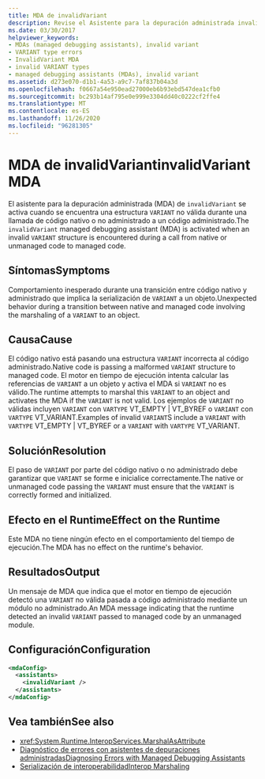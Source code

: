 ```yaml
---
title: MDA de invalidVariant
description: Revise el Asistente para la depuración administrada invalidVariant, que se invoca si se encuentra una variante no válida en una llamada desde código nativo/no administrado a código administrado.
ms.date: 03/30/2017
helpviewer_keywords:
- MDAs (managed debugging assistants), invalid variant
- VARIANT type errors
- InvalidVariant MDA
- invalid VARIANT types
- managed debugging assistants (MDAs), invalid variant
ms.assetid: d273e070-d1b1-4a53-a9c7-7af837b04a3d
ms.openlocfilehash: f0667a54e950ead27000eb6b93ebd547dea1cfb0
ms.sourcegitcommit: bc293b14af795e0e999e3304dd40c0222cf2ffe4
ms.translationtype: MT
ms.contentlocale: es-ES
ms.lasthandoff: 11/26/2020
ms.locfileid: "96281305"
---
```

# <a name="invalidvariant-mda"></a><span data-ttu-id="eb2a1-103">MDA de invalidVariant</span><span class="sxs-lookup"><span data-stu-id="eb2a1-103">invalidVariant MDA</span></span>

<span data-ttu-id="eb2a1-104">El asistente para la depuración administrada (MDA) de `invalidVariant` se activa cuando se encuentra una estructura `VARIANT` no válida durante una llamada de código nativo o no administrado a un código administrado.</span><span class="sxs-lookup"><span data-stu-id="eb2a1-104">The `invalidVariant` managed debugging assistant (MDA) is activated when an invalid `VARIANT` structure is encountered during a call from native or unmanaged code to managed code.</span></span>  
  
## <a name="symptoms"></a><span data-ttu-id="eb2a1-105">Síntomas</span><span class="sxs-lookup"><span data-stu-id="eb2a1-105">Symptoms</span></span>  

 <span data-ttu-id="eb2a1-106">Comportamiento inesperado durante una transición entre código nativo y administrado que implica la serialización de `VARIANT` a un objeto.</span><span class="sxs-lookup"><span data-stu-id="eb2a1-106">Unexpected behavior during a transition between native and managed code involving the marshaling of a `VARIANT` to an object.</span></span>  
  
## <a name="cause"></a><span data-ttu-id="eb2a1-107">Causa</span><span class="sxs-lookup"><span data-stu-id="eb2a1-107">Cause</span></span>  

 <span data-ttu-id="eb2a1-108">El código nativo está pasando una estructura `VARIANT` incorrecta al código administrado.</span><span class="sxs-lookup"><span data-stu-id="eb2a1-108">Native code is passing a malformed `VARIANT` structure to managed code.</span></span>  <span data-ttu-id="eb2a1-109"> El motor en tiempo de ejecución intenta calcular las referencias de `VARIANT` a un objeto y activa el MDA si `VARIANT` no es válido.</span><span class="sxs-lookup"><span data-stu-id="eb2a1-109">The runtime attempts to marshal this `VARIANT` to an object and activates the MDA if the `VARIANT` is not valid.</span></span> <span data-ttu-id="eb2a1-110">Los ejemplos de `VARIANT` no válidas incluyen `VARIANT` con `VARTYPE` VT_EMPTY &#124; VT_BYREF o `VARIANT` con `VARTYPE` VT_VARIANT.</span><span class="sxs-lookup"><span data-stu-id="eb2a1-110">Examples of invalid `VARIANT`S include a `VARIANT` with `VARTYPE` VT_EMPTY &#124; VT_BYREF or a `VARIANT` with `VARTYPE` VT_VARIANT.</span></span>  
  
## <a name="resolution"></a><span data-ttu-id="eb2a1-111">Solución</span><span class="sxs-lookup"><span data-stu-id="eb2a1-111">Resolution</span></span>  

 <span data-ttu-id="eb2a1-112">El paso de `VARIANT` por parte del código nativo o no administrado debe garantizar que `VARIANT` se forme e inicialice correctamente.</span><span class="sxs-lookup"><span data-stu-id="eb2a1-112">The native or unmanaged code passing the `VARIANT` must ensure that the `VARIANT` is correctly formed and initialized.</span></span>  
  
## <a name="effect-on-the-runtime"></a><span data-ttu-id="eb2a1-113">Efecto en el Runtime</span><span class="sxs-lookup"><span data-stu-id="eb2a1-113">Effect on the Runtime</span></span>  

 <span data-ttu-id="eb2a1-114">Este MDA no tiene ningún efecto en el comportamiento del tiempo de ejecución.</span><span class="sxs-lookup"><span data-stu-id="eb2a1-114">The MDA has no effect on the runtime's behavior.</span></span>  
  
## <a name="output"></a><span data-ttu-id="eb2a1-115">Resultados</span><span class="sxs-lookup"><span data-stu-id="eb2a1-115">Output</span></span>  

 <span data-ttu-id="eb2a1-116">Un mensaje de MDA que indica que el motor en tiempo de ejecución detectó una `VARIANT` no válida pasada a código administrado mediante un módulo no administrado.</span><span class="sxs-lookup"><span data-stu-id="eb2a1-116">An MDA message indicating that the runtime detected an invalid `VARIANT` passed to managed code by an unmanaged module.</span></span>  
  
## <a name="configuration"></a><span data-ttu-id="eb2a1-117">Configuración</span><span class="sxs-lookup"><span data-stu-id="eb2a1-117">Configuration</span></span>  
  
```xml  
<mdaConfig>  
  <assistants>  
    <invalidVariant />  
  </assistants>  
</mdaConfig>  
```  
  
## <a name="see-also"></a><span data-ttu-id="eb2a1-118">Vea también</span><span class="sxs-lookup"><span data-stu-id="eb2a1-118">See also</span></span>

- <xref:System.Runtime.InteropServices.MarshalAsAttribute>
- [<span data-ttu-id="eb2a1-119">Diagnóstico de errores con asistentes de depuraciones administradas</span><span class="sxs-lookup"><span data-stu-id="eb2a1-119">Diagnosing Errors with Managed Debugging Assistants</span></span>](diagnosing-errors-with-managed-debugging-assistants.md)
- [<span data-ttu-id="eb2a1-120">Serialización de interoperabilidad</span><span class="sxs-lookup"><span data-stu-id="eb2a1-120">Interop Marshaling</span></span>](../interop/interop-marshaling.md)
